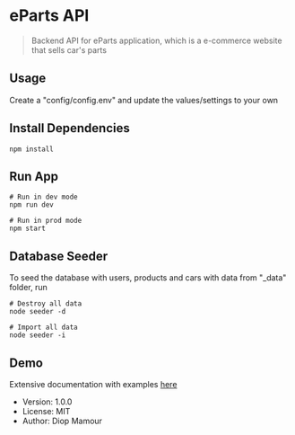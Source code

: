 # eParts API

> Backend API for eParts application, which is a e-commerce website that sells car's parts

## Usage

Create a "config/config.env" and update the values/settings to your own

## Install Dependencies

```
npm install
```

## Run App

```
# Run in dev mode
npm run dev

# Run in prod mode
npm start
```

## Database Seeder

To seed the database with users, products and cars with data from "\_data" folder, run 

```
# Destroy all data
node seeder -d

# Import all data
node seeder -i

```

## Demo

Extensive documentation with examples [here](https://documenter.getpostman.com/view/17571014/UVXeqxe3)

- Version: 1.0.0
- License: MIT
- Author: Diop Mamour
